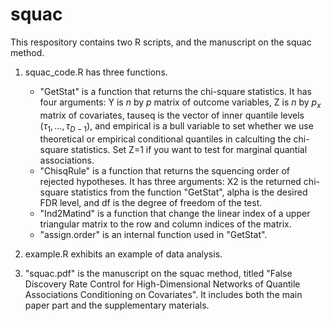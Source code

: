 # squac

This respository contains two R scripts, and the manuscript on the squac method.

1. squac_code.R has three functions.
   - "GetStat" is a function that returns the chi-square statistics. It has four arguments: Y is $n$ by $p$ matrix of outcome variables, Z is $n$ by $p_x$ matrix of covariates, tauseq is the vector of inner quantile levels $(\tau_1,\ldots,\tau_{D-1})$, and empirical is a bull variable to set whether we use theoretical or empirical conditional quantiles in calculting the chi-square statistics. Set Z=1 if you want to test for marginal quantial associations. 
   - "ChisqRule" is a function that returns the squencing order of rejected hypotheses. It has three arguments: X2 is the returned chi-square statistics from the function "GetStat", alpha is the desired FDR level, and df is the degree of freedom of the test. 
   - "Ind2Matind" is a function that change the linear index of a upper triangular matrix to the row and column indices of the matrix.
   - "assign.order" is an internal function used in "GetStat".

2. example.R exhibits an example of data analysis.

3. "squac.pdf" is the manuscript on the squac method, titled "False Discovery Rate Control for High-Dimensional Networks of Quantile Associations Conditioning on Covariates". It includes both the main paper part and the supplementary materials.
